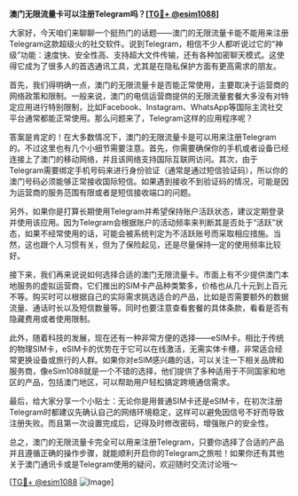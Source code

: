 **澳门无限流量卡可以注册Telegram吗？[[TG💪+ @esim1088](https://t.me/s/esim1088)]**

大家好，今天咱们来聊聊一个挺热门的话题——澳门的无限流量卡能不能用来注册Telegram这款超级火的社交软件。说到Telegram，相信不少人都听说过它的“神级”功能：速度快、安全性高、支持超大文件传输，还有各种加密聊天模式。这使得它成为了很多人的首选通讯工具，尤其是在隐私保护方面有更高需求的朋友。

首先，我们得明确一点，澳门的无限流量卡是否能正常使用，主要取决于运营商的网络政策和限制。一般来说，澳门的电信运营商提供的无限流量套餐大多没有对特定应用进行特别限制，比如Facebook、Instagram、WhatsApp等国际主流社交平台通常都能正常使用。那么问题来了，Telegram这样的应用程序呢？

答案是肯定的！在大多数情况下，澳门的无限流量卡是可以用来注册Telegram的。不过这里也有几个小细节需要注意。首先，你需要确保你的手机或者设备已经连接上了澳门的移动网络，并且该网络支持国际互联网访问。其次，由于Telegram需要绑定手机号码来进行身份验证（通常是通过短信验证码），所以你的澳门号码必须能够正常接收国际短信。如果遇到接收不到验证码的情况，可能是因为运营商的服务范围有限或者是短信接收端口的问题。

另外，如果你是打算长期使用Telegram并希望保持账户活跃状态，建议定期登录并使用该应用。因为Telegram会根据账户的活动频率来判断其是否处于“活跃”状态，如果不经常使用的话，可能会被系统判定为不活跃账号而采取相应措施。当然，这也跟个人习惯有关，但为了保险起见，还是尽量保持一定的使用频率比较好。

接下来，我们再来说说如何选择合适的澳门无限流量卡。市面上有不少提供澳门本地服务的虚拟运营商，它们推出的SIM卡产品种类繁多，价格也从几十元到上百元不等。购买时可以根据自己的实际需求挑选适合的产品，比如是否需要额外的数据流量、通话时长以及短信数量等。同时也要注意查看套餐的具体条款，看看是否有隐藏费用或者使用限制。

此外，随着科技的发展，现在还有一种非常方便的选择——eSIM卡。相比于传统的物理SIM卡，eSIM卡的优势在于它可以在线激活，无需实体卡槽，非常适合经常更换设备或旅行的人群。如果你对eSIM感兴趣的话，可以关注一下相关品牌和服务商，像eSim1088就是一个不错的选择，他们提供了多种适用于不同国家和地区的产品，包括澳门地区，可以帮助用户轻松搞定跨境通信需求。

最后，给大家分享一个小贴士：无论你是用普通SIM卡还是eSIM卡，在初次注册Telegram时都建议先确认自己的网络环境稳定，这样可以避免因信号不好而导致注册失败。而且第一次设置完成后，记得及时修改密码，增强账户的安全性。

总之，澳门的无限流量卡完全可以用来注册Telegram，只要你选择了合适的产品并且遵循正确的操作步骤，就能顺利开启你的Telegram之旅啦！如果你还有其他关于澳门通讯卡或是Telegram使用的疑问，欢迎随时交流讨论哦～

[[TG💪+ @esim1088](https://t.me/s/esim1088) ![Image](https://i.postimg.cc/4NQfJmqS/Snipaste-2025-05-13-00-14-12.png)]